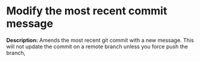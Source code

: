 # Modify the most recent commit message

**Description:** Amends the most recent git commit with a new message. This will not update the commit on a remote branch unless you force push the branch,


